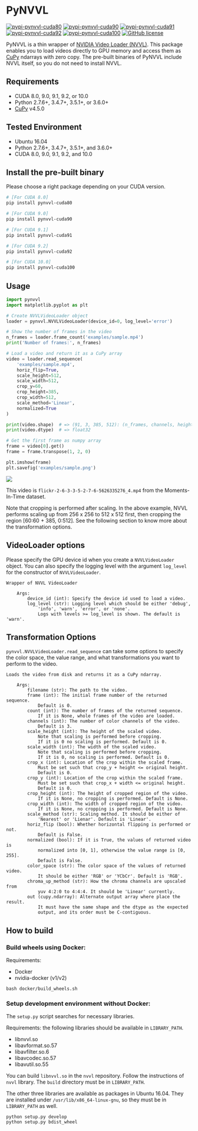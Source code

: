 PyNVVL
======
[![pypi-pynvvl-cuda80](https://img.shields.io/pypi/v/pynvvl-cuda80.svg)](https://pypi.org/project/pynvvl-cuda80)
[![pypi-pynvvl-cuda90](https://img.shields.io/pypi/v/pynvvl-cuda90.svg)](https://pypi.org/project/pynvvl-cuda90)
[![pypi-pynvvl-cuda91](https://img.shields.io/pypi/v/pynvvl-cuda91.svg)](https://pypi.org/project/pynvvl-cuda91)
[![pypi-pynvvl-cuda92](https://img.shields.io/pypi/v/pynvvl-cuda92.svg)](https://pypi.org/project/pynvvl-cuda92)
[![pypi-pynvvl-cuda100](https://img.shields.io/pypi/v/pynvvl-cuda100.svg)](https://pypi.org/project/pynvvl-cuda100)
[![GitHub license](https://img.shields.io/github/license/mitmul/pynvvl.svg)](https://github.com/mitmul/pynvvl)

PyNVVL is a thin wrapper of [NVIDIA Video Loader (NVVL)](https://github.com/NVIDIA/nvvl). This package enables you to load videos directly to GPU memory and access them as [CuPy](https://github.com/cupy/cupy) ndarrays with zero copy. The pre-built binaries of PyNVVL include NVVL itself, so you do not need to install NVVL.

## Requirements

- CUDA 8.0, 9.0, 9.1, 9.2, or 10.0
- Python 2.7.6+, 3.4.7+, 3.5.1+, or 3.6.0+
- [CuPy](https://github.com/cupy/cupy) v4.5.0

## Tested Environment

- Ubuntu 16.04
- Python 2.7.6+, 3.4.7+, 3.5.1+, and 3.6.0+
- CUDA 8.0, 9.0, 9.1, 9.2, and 10.0

## Install the pre-built binary

Please choose a right package depending on your CUDA version.

```bash
# [For CUDA 8.0]
pip install pynvvl-cuda80

# [For CUDA 9.0]
pip install pynvvl-cuda90

# [For CUDA 9.1]
pip install pynvvl-cuda91

# [For CUDA 9.2]
pip install pynvvl-cuda92

# [For CUDA 10.0]
pip install pynvvl-cuda100
```

## Usage

```python
import pynvvl
import matplotlib.pyplot as plt

# Create NVVLVideoLoader object
loader = pynvvl.NVVLVideoLoader(device_id=0, log_level='error')

# Show the number of frames in the video
n_frames = loader.frame_count('examples/sample.mp4')
print('Number of frames:', n_frames)

# Load a video and return it as a CuPy array
video = loader.read_sequence(
    'examples/sample.mp4',
    horiz_flip=True,
    scale_height=512,
    scale_width=512,
    crop_y=60,
    crop_height=385,
    crop_width=512,
    scale_method='Linear',
    normalized=True
)

print(video.shape)  # => (91, 3, 385, 512): (n_frames, channels, height, width)
print(video.dtype)  # => float32

# Get the first frame as numpy array
frame = video[0].get()
frame = frame.transpose(1, 2, 0)

plt.imshow(frame)
plt.savefig('examples/sample.png')
```

![](https://github.com/mitmul/pynvvl/raw/master/examples/sample.png)

This video is `flickr-2-6-3-3-5-2-7-6-5626335276_4.mp4` from the Moments-In-Time dataset.

Note that cropping is performed after scaling. In the above example, NVVL performs scaling up from 256 x 256 to 512 x 512 first, then cropping the region [60:60 + 385, 0:512]. See the following section to know more about the transformation options.

## VideoLoader options

Please specify the GPU device id when you create a `NVVLVideoLoader` object.
You can also specify the logging level with the argument `log_level` for the constructor of `NVVLVideoLoader`.

```
Wrapper of NVVL VideoLoader

    Args:
        device_id (int): Specify the device id used to load a video.
        log_level (str): Logging level which should be either 'debug',
            'info', 'warn', 'error', or 'none'.
            Logs with levels >= log_level is shown. The default is 'warn'.
```

## Transformation Options

`pynvvl.NVVLVideoLoader.read_sequence` can take some options to specify the color space, the value range, and what transformations you want to perform to the video.

```
Loads the video from disk and returns it as a CuPy ndarray.

    Args:
        filename (str): The path to the video.
        frame (int): The initial frame number of the returned sequence.
            Default is 0.
        count (int): The number of frames of the returned sequence.
            If it is None, whole frames of the video are loaded.
        channels (int): The number of color channels of the video.
            Default is 3.
        scale_height (int): The height of the scaled video.
            Note that scaling is performed before cropping.
            If it is 0 no scaling is performed. Default is 0.
        scale_width (int): The width of the scaled video.
            Note that scaling is performed before cropping.
            If it is 0, no scaling is performed. Default is 0.
        crop_x (int): Location of the crop within the scaled frame.
            Must be set such that crop_y + height <= original height.
            Default is 0.
        crop_y (int): Location of the crop within the scaled frame.
            Must be set such that crop_x + width <= original height.
            Default is 0.
        crop_height (int): The height of cropped region of the video.
            If it is None, no cropping is performed. Default is None.
        crop_width (int): The width of cropped region of the video.
            If it is None, no cropping is performed. Default is None.
        scale_method (str): Scaling method. It should be either of
            'Nearest' or 'Lienar'. Default is 'Linear'.
        horiz_flip (bool): Whether horizontal flipping is performed or not.
            Default is False.
        normalized (bool): If it is True, the values of returned video is
            normalized into [0, 1], otherwise the value range is [0, 255].
            Default is False.
        color_space (str): The color space of the values of returned video.
            It should be either 'RGB' or 'YCbCr'. Default is 'RGB'.
        chroma_up_method (str): How the chroma channels are upscaled from
            yuv 4:2:0 to 4:4:4. It should be 'Linear' currently.
        out (cupy.ndarray): Alternate output array where place the result.
            It must have the same shape and the dtype as the expected
            output, and its order must be C-contiguous.
```

## How to build

### Build wheels using Docker: 

Requirements:

- Docker
- nvidia-docker (v1/v2)

```
bash docker/build_wheels.sh
```

### Setup development environment without Docker:

The `setup.py` script searches for necessary libraries.

Requirements: the following libraries should be available in `LIBRARY_PATH`.

- libnvvl.so
- libavformat.so.57
- libavfilter.so.6
- libavcodec.so.57
- libavutil.so.55

You can build `libnvvl.so` in the `nvvl` repository. Follow the instructions
of `nvvl` library. The `build` directory must be in `LIBRARY_PATH`.

The other three libraries are available as packages in Ubuntu 16.04.
They are installed under `/usr/lib/x86_64-linux-gnu`, so they must be in `LIBRARY_PATH` as well.

```
python setup.py develop
python setup.py bdist_wheel
```
